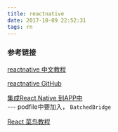 ```yaml
---
title: reactnative
date: 2017-10-09 22:52:31
tags: rn 
---
```


### 参考链接

  [reactnative 中文教程](http://reactnative.cn)

  [reactnative GitHub](http://facebook.github.io/react-native/)

  [集成React Native 到APP中](http://facebook.github.io/react-native/docs/integration-with-existing-apps.html)        
  --- podfile中要加入， `BatchedBridge`

  [React 菜鸟教程](http://www.runoob.com/react/react-tutorial.html)
